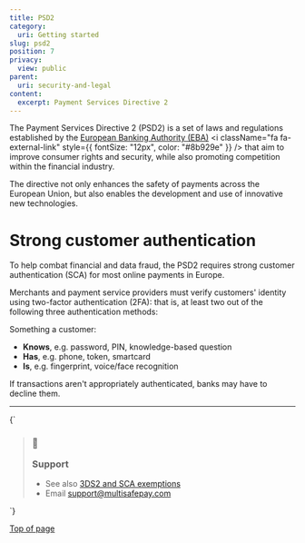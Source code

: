 ```yaml
---
title: PSD2
category:
  uri: Getting started
slug: psd2
position: 7
privacy:
  view: public
parent:
  uri: security-and-legal
content:
  excerpt: Payment Services Directive 2
---
```


The Payment Services Directive 2 (PSD2) is a set of laws and regulations established by the <a href="https://eba.europa.eu" target="_blank">European Banking Authority (EBA)</a> <i className="fa fa-external-link" style={{ fontSize: "12px", color: "#8b929e" }} /> that aim to improve consumer rights and security, while also promoting competition within the financial industry.

The directive not only enhances the safety of payments across the European Union, but also enables the development and use of innovative new technologies.

# Strong customer authentication

To help combat financial and data fraud, the PSD2 requires strong customer authentication (SCA) for most online payments in Europe.

Merchants and payment service providers must verify customers' identity using two-factor authentication (2FA): that is, at least two out of the following three authentication methods:

Something a customer:

* **Knows**, e.g. password, PIN, knowledge-based question
* **Has**, e.g. phone, token, smartcard
* **Is**, e.g. fingerprint, voice/face recognition

If transactions aren't appropriately authenticated, banks may have to decline them.<br />

***

<HTMLBlock>{`
<blockquote className="callout callout_info">
<h3 className="callout-heading false">
        <span className="callout-icon">💬</span>
        <p>Support</p>
    </h3>
  <ul>
    <li>See also <a href="/docs/3ds2">3DS2 and SCA exemptions</a></li>
    <li>Email <a href="mailto:support@multisafepay.com">support@multisafepay.com</a></li>
</blockquote>
`}</HTMLBlock>

[Top of page](#)
